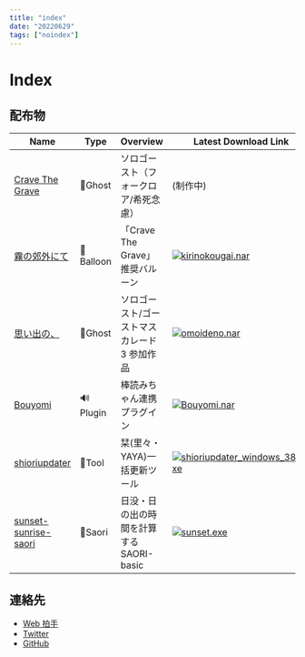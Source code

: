 ```yaml
---
title: "index"
date: "20220629"
tags: ["noindex"]
---
```


# Index

## 配布物

| Name                                                                             | Type      | Overview                                     | Latest Download Link                                                                                                                                                                                                                                                   |
| -------------------------------------------------------------------------------- | --------- | -------------------------------------------- | ---------------------------------------------------------------------------------------------------------------------------------------------------------------------------------------------------------------------------------------------------------------------- |
| [Crave The Grave](https://github.com/apxxxxxxe/Haine#readme)                     | 👻Ghost   | ソロゴースト（フォークロア/希死念慮）        | (制作中)                                                                                                                                                                                                                                                               |
| [霧の郊外にて](https://github.com/apxxxxxxe/kirinokougai#readme)                 | 🎈Balloon | 「Crave The Grave」推奨バルーン              | [![kirinokougai.nar](https://img.shields.io/github/v/release/apxxxxxxe/kirinokougai?color=%237e7958&label=kirinokougai.nar&logo=github)](https://github.com/apxxxxxxe/kirinokougai/releases/latest/download/kirinokougai.nar)                                          |
| [思い出の、](https://github.com/apxxxxxxe/Youto#readme)                          | 👻Ghost   | ソロゴースト/ゴーストマスカレード 3 参加作品 | [![omoideno.nar](https://img.shields.io/github/v/release/apxxxxxxe/Youto?color=%23d196bb&label=omoideno.nar&logo=github)](https://github.com/apxxxxxxe/Youto/releases/latest/download/omoideno.nar)                                                                    |
| [Bouyomi](https://github.com/apxxxxxxe/Bouyomi#readme)                           | 🔊Plugin  | 棒読みちゃん連携プラグイン                   | [![Bouyomi.nar](https://img.shields.io/github/v/release/apxxxxxxe/Bouyomi?color=%2367ab7b&label=Bouyomi.nar&logo=github)](https://github.com/apxxxxxxe/Bouyomi/releases/latest/download/Bouyomi.nar)                                                                   |
| [shioriupdater](https://github.com/apxxxxxxe/shioriupdater#readme)               | 🔧Tool    | 栞(里々・YAYA)一括更新ツール                 | [![shioriupdater_windows_386.exe](https://img.shields.io/github/v/release/apxxxxxxe/shioriupdater?color=%2359a6b5&label=shioriupdater_windows_386.exe&logo=github)](https://github.com/apxxxxxxe/shioriupdater/releases/latest/download/shioriupdater_windows_386.exe) |
| [sunset-sunrise-saori](https://github.com/apxxxxxxe/sunset-sunrise-saori#readme) | 🌅Saori   | 日没・日の出の時間を計算する SAORI-basic     | [![sunset.exe](https://img.shields.io/github/v/release/apxxxxxxe/sunset-sunrise-saori?color=%23e3aa40&label=sunset.exe&logo=github)](https://github.com/apxxxxxxe/sunset-sunrise-saori/releases/latest/download/sunset.exe)                                            |

## 連絡先

- [Web 拍手](http://clap.webclap.com/clap.php?id=apxxxxxxe)
- [Twitter](https://twitter.com/apxxxxxxe)
- [GitHub](https://github.com/apxxxxxxe)
